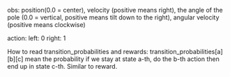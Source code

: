 obs:
    position(0.0 = center),
    velocity (positive means right), 
    the angle of the pole (0.0 = vertical, positive means tilt down to the right),
    angular velocity (positive means clockwise)

action:
    left: 0
    right: 1
    
How to read transition_probabilities and rewards:
    transition_probabilities[a][b][c] mean the probability if we stay at 
    state a-th, do the b-th action then end up in state c-th.
    Similar to reward.